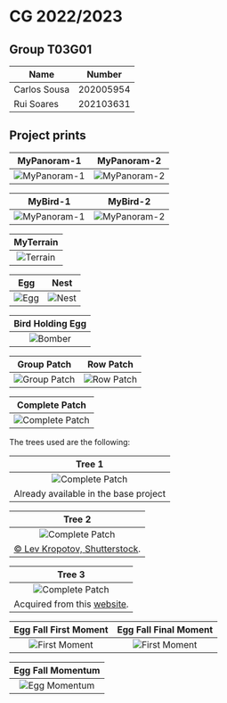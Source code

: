 # CG 2022/2023

## Group T03G01
| Name             | Number    |
| ---------------- | --------- |
| Carlos Sousa         | 202005954 |
| Rui Soares         | 202103631 |

## Project prints

<center>

| **MyPanoram-1**| **MyPanoram-2** |
| :-------------:| :-------------: |
| ![MyPanoram-1](screenshots/project-t03g01-2a.png) |![MyPanoram-2](screenshots/project-t03g01-2b.png) |


| **MyBird-1**| **MyBird-2** |
| :----------:| :----------: |
| ![MyPanoram-1](screenshots/project-t03g01-3a.png) |![MyPanoram-2](screenshots/project-t03g01-3b.png) |


| **MyTerrain**|
| :-----------:|
| ![Terrain](screenshots/project-t03g01-4.png) |

| **Egg** | **Nest** |
| :-----: | :--------:|
| ![Egg](screenshots/project-t03g01-5a.png) | ![Nest](screenshots/project-t03g01-5b.png) |

| **Bird Holding Egg** |
| :------------------: |
| ![Bomber](screenshots/project-t03g01-5c.png)

| **Group Patch** | **Row Patch** |
| :-----: | :--------:|
| ![Group Patch](screenshots/project-t03g01-6a.png) | ![Row Patch](screenshots/project-t03g01-6b.png) |

| **Complete Patch** |
| :------------------: |
| ![Complete Patch](screenshots/project-t03g01-6c.png) |

</center>


The trees used are the following:

<center>

| **Tree 1** |
| :------------------: |
| ![Complete Patch](images/tree1.png) |
| Already available in the base project |

| **Tree 2** |
| :------------------: |
| ![Complete Patch](images/tree2.png) |
| [© Lev Kropotov, Shutterstock](https://www.collinsdictionary.com/pt/dictionary/english/palm). |

| **Tree 3** |
| :------------------: |
| ![Complete Patch](images/tree3.png) |
| Acquired from this [website](https://www.pngwing.com/pt/free-png-dxbsd). |


| **Egg Fall First Moment** | **Egg Fall Final Moment** |
| :-----------------------: | :-----------------------: |
| ![First Moment](screenshots/project-t03g01-7a.png) | ![First Moment](screenshots/project-t03g01-7b.png) |

| **Egg Fall Momentum** | 
| :-------------------: |
| ![Egg Momentum](screenshots/project-t03g01-7c.gif) |

</center>
